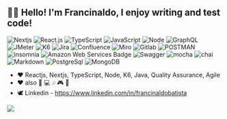 ## 👨‍💻 Hello! I'm Francinaldo, I enjoy writing and test code!

![Nextjs](https://img.shields.io/badge/Nextjs-000000?style=for-the-badge&logo=Nextdotjs)
![React.js](https://img.shields.io/badge/React-black?style=for-the-badge&logo=React&logoColor=blue)
![TypeScript](https://img.shields.io/badge/TypeScript-black?style=for-the-badge&logo=TypeScript&logoColor=blue)
![JavaScript](https://img.shields.io/badge/JavaScript-black?style=for-the-badge&logo=JavaScript&logoColor=yellow)
![Node](https://img.shields.io/badge/Node-000000?style=for-the-badge&logo=node.js)
![GraphQL](https://img.shields.io/badge/GraphQL-000000?style=for-the-badge&logo=GraphQL)
![JMeter](https://img.shields.io/badge/JMeter-000000?style=for-the-badge&logo=apacheJMeter)
![K6](https://img.shields.io/badge/K6-000000?style=for-the-badge&logo=K6)
![Jira](https://img.shields.io/badge/Jira-black?style=for-the-badge&logo=jira&logoColor=blue)
![Confluence](https://img.shields.io/badge/Confluence-black?style=for-the-badge&logo=Confluence&logoColor=blue)
![Miro](https://img.shields.io/badge/Miro-black?style=for-the-badge&logo=Miro&logoColor=yellow)
![Gitlab](https://img.shields.io/badge/Gitlab-000000?style=for-the-badge&logo=gitlab)
![POSTMAN](https://img.shields.io/badge/POSTMAN-000000?style=for-the-badge&logo=postman)
![insomnia](https://img.shields.io/badge/insomnia-000000?style=for-the-badge&logo=insomnia)
![Amazon Web Services Badge](https://img.shields.io/badge/Amazon%20Web%20Services-000000?logo=amazonwebservices&logoColor=fff&style=for-the-badge)
![Swagger](https://img.shields.io/badge/Swagger-000000?style=for-the-badge&logo=swagger)
![mocha](https://img.shields.io/badge/mocha-black?style=for-the-badge&logo=mocha)
![chai](https://img.shields.io/badge/chai-black?style=for-the-badge&logo=chai)
![Markdown](https://img.shields.io/badge/Markdown-000000?style=for-the-badge&logo=markdown)
![PostgreSql](https://img.shields.io/badge/PostgreSql-000000?style=for-the-badge&logo=postgresql)
![MongoDB](https://img.shields.io/badge/Mongodb-000000?style=for-the-badge&logo=mongodb)


- ❤ Reactjs, Nextjs, TypeScript, Node, K6, Java, Quality Assurance, Agile
- ❤ also 🏃‍ 💻 🎶 🎮 🥋
- 🕊 Linkedin - https://www.linkedin.com/in/francinaldobatista

![](https://github-readme-stats-ten-gilt.vercel.app/api?username=batissta&show_icons=true&theme=tokyonight)

<!--
**Batissta/Batissta** is a ✨ _special_ ✨ repository because its `README.md` (this file) appears on your GitHub profile.

Here are some ideas to get you started:

- 🔭 I’m currently working on ...
- 🌱 I’m currently learning ...
- 👯 I’m looking to collaborate on ...
- 🤔 I’m looking for help with ...
- 💬 Ask me about ...
- 📫 How to reach me: ...
- 😄 Pronouns: ...
- ⚡ Fun fact: ...
-->
